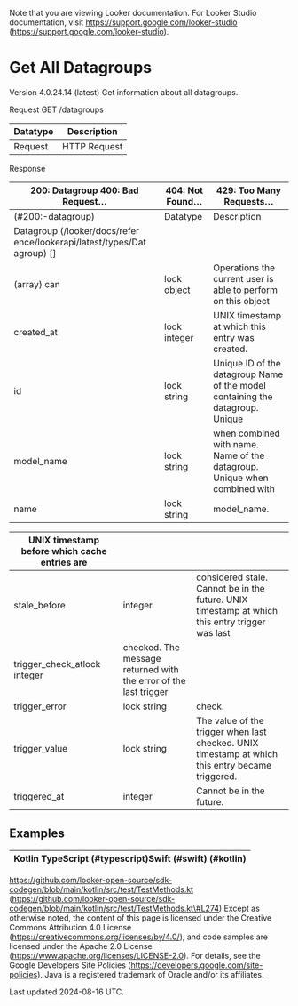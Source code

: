 Note that you are viewing Looker documentation. For Looker Studio documentation, visit https://support.google.com/looker-studio (https://support.google.com/looker-studio).

# Get All Datagroups

Version 4.0.24.14 (latest)
Get information about all datagroups.

Request GET /datagroups

| Datatype   | Description   |
|------------|---------------|
| Request    | HTTP Request  |

Response

| 200: Datagroup 400: Bad Request…   | 404: Not Found…   | 429: Too Many Requests…                                                       |
|------------------------------------|-------------------|-------------------------------------------------------------------------------|
| (#200:-datagroup)                  | Datatype          | Description                                                                   |
| Datagroup  (/looker/docs/refer ence/lookerapi/latest/types/Dat agroup) []                                    |                   |                                                                               |
| (array) can                        | lock object       | Operations the current user is able to perform on this object                 |
| created_at                         | lock integer      | UNIX timestamp at which this entry was created.                               |
| id                                 | lock string       | Unique ID of the datagroup Name of the model containing the datagroup. Unique |
| model_name                         | lock string       | when combined with name. Name of the datagroup. Unique when combined with     |
| name                               | lock string       | model_name.                                                                   |

| UNIX timestamp before which cache entries are   |                                                                  |                                                                                                  |
|-------------------------------------------------|------------------------------------------------------------------|--------------------------------------------------------------------------------------------------|
| stale_before                                    | integer                                                          | considered stale. Cannot be in the future. UNIX timestamp at which this entry trigger was last   |
| trigger_check_atlock integer                    | checked. The message returned with the error of the last trigger |                                                                                                  |
| trigger_error                                   | lock string                                                      | check.                                                                                           |
| trigger_value                                   | lock string                                                      | The value of the trigger when last checked. UNIX timestamp at which this entry became triggered. |
| triggered_at                                    | integer                                                          | Cannot be in the future.                                                                         |

## Examples

| Kotlin TypeScript (#typescript)Swift (#swift) (#kotlin)   |
|-----------------------------------------------------------|

https://github.com/looker-open-source/sdk-codegen/blob/main/kotlin/src/test/TestMethods.kt (https://github.com/looker-open-source/sdk-codegen/blob/main/kotlin/src/test/TestMethods.kt\#L274)
Except as otherwise noted, the content of this page is licensed under the Creative Commons Attribution 4.0 License
 (https://creativecommons.org/licenses/by/4.0/), and code samples are licensed under the Apache 2.0 License
 (https://www.apache.org/licenses/LICENSE-2.0). For details, see the Google Developers Site Policies
 (https://developers.google.com/site-policies). Java is a registered trademark of Oracle and/or its affiliates.

Last updated 2024-08-16 UTC.